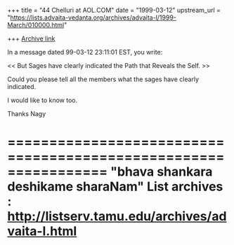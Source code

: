 +++
title = "44 Chelluri at AOL.COM"
date = "1999-03-12"
upstream_url = "https://lists.advaita-vedanta.org/archives/advaita-l/1999-March/010000.html"

+++
[Archive link](https://lists.advaita-vedanta.org/archives/advaita-l/1999-March/010000.html)

In a message dated 99-03-12 23:11:01 EST, you write:

<< But Sages have clearly indicated the Path that Reveals the Self. >>

Could you please tell all the members what the sages have clearly indicated.

I would like to know too.

Thanks                                            Nagy

================================================================
"bhava shankara deshikame sharaNam"
List archives : http://listserv.tamu.edu/archives/advaita-l.html
================================================================

